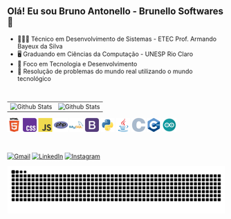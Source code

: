 ## Olá! Eu sou Bruno Antonello - Brunello Softwares 👋

- 🧑🏻‍💻 Técnico em Desenvolvimento de Sistemas - ETEC Prof. Armando Bayeux da Silva
- 🖥️ Graduando em Ciências da Computação - UNESP Rio Claro
- 🦅 Foco em Tecnologia e Desenvolvimento
- 🧩 Resolução de problemas do mundo real utilizando o mundo tecnológico

<br>

<table>
  <tr>
    <td>
      <img
        align="left"
        src="https://github-readme-stats.vercel.app/api?username=Brunell0&theme=dark&hide_border=false&include_all_commits=true"
        alt="Github Stats"
      />
    </td>
    <td>
      <img
        align="left"
        src="https://github-readme-stats.vercel.app/api/top-langs/?username=Brunell0&theme=dark&hide_border=false&include_all_commits=true&count_private=true&layout=compact"
        alt="Github Stats"
      />
    </td>
  </tr>
</table>

<p align="left">
  <code><img height="32" src="https://raw.githubusercontent.com/github/explore/80688e429a7d4ef2fca1e82350fe8e3517d3494d/topics/html/html.png" alt="HTML5"/></code>
  <code><img height="32" src="https://raw.githubusercontent.com/github/explore/80688e429a7d4ef2fca1e82350fe8e3517d3494d/topics/css/css.png" alt="CSS"/></code>
  <code><img height="32" src="https://raw.githubusercontent.com/github/explore/80688e429a7d4ef2fca1e82350fe8e3517d3494d/topics/javascript/javascript.png" alt="Javascript"/></code>
  <code><img height="32" src="https://github.com/devicons/devicon/blob/master/icons/php/php-original.svg" alt="PHP"/></code>
  <code><img height="32" src="https://github.com/devicons/devicon/blob/master/icons/mysql/mysql-original-wordmark.svg" alt="MySQL"/></code>
  <code><img height="32" src="https://raw.githubusercontent.com/github/explore/80688e429a7d4ef2fca1e82350fe8e3517d3494d/topics/bootstrap/bootstrap.png" alt="Bootstrap"/></code>
  <code><img height="32" src="https://github.com/devicons/devicon/blob/master/icons/python/python-original.svg" alt="Python"/></code>
  <code><img height="32" src="https://github.com/devicons/devicon/blob/master/icons/java/java-original.svg" alt="Java"/></code>
  <code><img height="32" src="https://github.com/devicons/devicon/blob/master/icons/c/c-original.svg" alt="C"/></code>
  <code><img height="32" src="https://github.com/devicons/devicon/blob/master/icons/cplusplus/cplusplus-original.svg" alt="C++"/></code>
  <code><img height="32" src="https://raw.githubusercontent.com/github/explore/master/topics/arduino/arduino.png" alt="Arduino"/></code>
</p>


<br>

<p align="left">
  <a href="mailto:brunoantonello2016@gmail.com" target="_blank" title="Gmail">
  <img src="https://img.shields.io/badge/-Gmail-FF0000?style=flat-square&labelColor=FF0000&logo=gmail&logoColor=white&link=LINK-DO-SEU-GMAIL" alt="Gmail"/></a>
  <a href="https://www.linkedin.com/in/bruno-antonello2024?utm_source=share&utm_campaign=share_via&utm_content=profile&utm_medium=android_app" title="LinkedIn">
  <img src="https://img.shields.io/badge/-Linkedin-0e76a8?style=flat-square&logo=Linkedin&logoColor=white&link=LINKEDIN" alt="LinkedIn"/></a>
  <a href="https://www.instagram.com/brunellosoftwares?igsh=MWNucDM0Y251ZXNmeg==" target="_blank" title="Instagram">
  <img src="https://img.shields.io/badge/-Instagram-DF0174?style=flat-square&labelColor=DF0174&logo=instagram&logoColor=white&link=LINK-DO-SEU-INSTAGRAM" alt="Instagram"/></a>
</p>

<picture align="center">
  <source media="(prefers-color-scheme: dark)" srcset="https://raw.githubusercontent.com/MarvinCristhian07/MarvinCristhian07/output/github-contribution-grid-snake-dark.svg">
  <source media="(prefers-color-scheme: light)" srcset="https://raw.githubusercontent.com/MarvinCristhian07/MarvinCristhian07/output/github-contribution-grid-snake-dark.svg">
  <img align="center" alt="github contribution grid snake animation" src="https://raw.githubusercontent.com/MarvinCristhian07/MarvinCristhian07/output/github-contribution-grid-snake.svg">
</picture>

<br>
